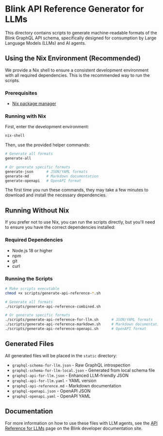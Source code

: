 # Blink API Reference Generator for LLMs

This directory contains scripts to generate machine-readable formats of the Blink GraphQL API schema, specifically designed for consumption by Large Language Models (LLMs) and AI agents.

## Using the Nix Environment (Recommended)

We provide a Nix shell to ensure a consistent development environment with all required dependencies. This is the recommended way to run the scripts.

### Prerequisites

- [Nix package manager](https://nixos.org/download.html)

### Running with Nix

First, enter the development environment:

```bash
nix-shell
```

Then, use the provided helper commands:

```bash
# Generate all formats
generate-all

# Or generate specific formats
generate-json      # JSON/YAML formats
generate-md        # Markdown documentation
generate-openapi   # OpenAPI format
```

The first time you run these commands, they may take a few minutes to download and install the necessary dependencies.

## Running Without Nix

If you prefer not to use Nix, you can run the scripts directly, but you'll need to ensure you have the correct dependencies installed:

### Required Dependencies

- Node.js 18 or higher
- npm
- git
- curl

### Running the Scripts

```bash
# Make scripts executable
chmod +x scripts/generate-api-reference-*.sh

# Generate all formats
./scripts/generate-api-reference-combined.sh

# Or generate specific formats
./scripts/generate-api-reference-for-llm.sh      # JSON/YAML formats
./scripts/generate-api-reference-markdown.sh     # Markdown documentation
./scripts/generate-api-reference-openapi.sh      # OpenAPI format
```

## Generated Files

All generated files will be placed in the `static` directory:

- `graphql-schema-for-llm.json` - Raw GraphQL introspection
- `graphql-schema-for-llm-local.json` - Generated from local schema file
- `graphql-api-for-llm.json` - Enhanced LLM-friendly JSON
- `graphql-api-for-llm.yaml` - YAML version
- `graphql-api-reference.md` - Markdown documentation
- `graphql-openapi.json` - OpenAPI JSON
- `graphql-openapi.yaml` - OpenAPI YAML

## Documentation

For more information on how to use these files with LLM agents, see the [API Reference for LLMs](/api/llm-api-reference) page on the Blink developer documentation site.
